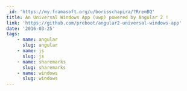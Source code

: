```yaml
---
_id: 'https://my.framasoft.org/u/borisschapira/?RremBQ'
title: An Universal Windows App (uwp) powered by Angular 2 !
link: 'https://github.com/preboot/angular2-universal-windows-app'
date: '2016-03-25'
tags:
    - name: angular
      slug: angular
    - name: js
      slug: js
    - name: sharemarks
      slug: sharemarks
    - name: windows
      slug: windows
---
```


<div class="markdown"><p></p></div>
